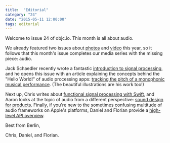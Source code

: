 ```yaml
---
title:  "Editorial"
category: "24"
date: "2015-05-11 12:00:00"
tags: editorial
---
```


Welcome to issue 24 of objc.io. This month is all about audio.

We already featured two issues about [photos](/issues/21-camera-and-photos/) and [video](/issues/23-video/) this year, so it follows that this month's issue completes our media series with the missing piece: audio.

Jack Schaedler recently wrote a fantastic [introduction to signal processing](https://jackschaedler.github.io/circles-sines-signals/index.html), and he opens this issue with an article explaining the concepts behind the "Hello World!" of audio processing apps: [tracking the pitch of a monophonic musical performance](/issues/24-audio/audio-dog-house/). (The beautiful illustrations are his work too!)

Next up, Chris writes about [functional signal processing with Swift](/issues/24-audio/functional-signal-processing/), and Aaron looks at the topic of audio from a different perspective: [sound design for products](/issues/24-audio/sound-design/). Finally, if you're new to the sometimes confusing multitude of audio frameworks on Apple's platforms, Daniel and Florian provide a [high-level API overview](/issues/24-audio/audio-api-overview/).

Best from Berlin,

Chris, Daniel, and Florian.
